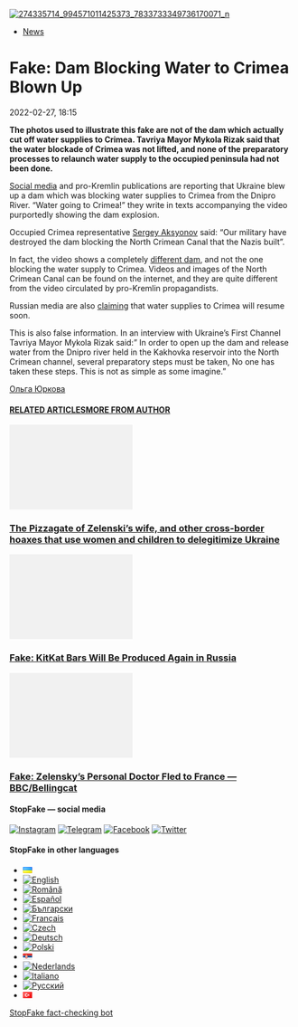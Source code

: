 [![](https://www.stopfake.org/content/uploads/2022/02/274335714_994571011425373_7833733349736170071_n.png "274335714_994571011425373_7833733349736170071_n")](https://www.stopfake.org/content/uploads/2022/02/274335714_994571011425373_7833733349736170071_n.png)

*   [News](https://www.stopfake.org/en/category/news/)

Fake: Dam Blocking Water to Crimea Blown Up
===========================================

2022-02-27, 18:15

[](https://www.facebook.com/sharer/sharer.php?u=https%3A%2F%2Fwww.stopfake.org%2Fen%2Ffake-dam-blocking-water-to-crimea-blown-up%2F "Facebook")[](viber://forward?text=Fake%3A%20Dam%20Blocking%20Water%20to%20Crimea%20Blown%20Up%20https%3A%2F%2Fwww.stopfake.org%2Fen%2Ffake-dam-blocking-water-to-crimea-blown-up%2F "Viber")[](https://twitter.com/intent/tweet?text=Fake%3A%20Dam%20Blocking%20Water%20to%20Crimea%20Blown%20Up&url=https%3A%2F%2Fwww.stopfake.org%2Fen%2Ffake-dam-blocking-water-to-crimea-blown-up%2F "X")[](https://api.whatsapp.com/send?text=Fake%3A%20Dam%20Blocking%20Water%20to%20Crimea%20Blown%20Up%20https%3A%2F%2Fwww.stopfake.org%2Fen%2Ffake-dam-blocking-water-to-crimea-blown-up%2F "Whatsapp")[](https://www.stopfake.org/en/fake-dam-blocking-water-to-crimea-blown-up/)[](https://telegram.me/share/url?url=https%3A%2F%2Fwww.stopfake.org%2Fen%2Ffake-dam-blocking-water-to-crimea-blown-up%2F&text=Fake%3A%20Dam%20Blocking%20Water%20to%20Crimea%20Blown%20Up "Telegram")[](https://www.instagram.com/ "Instagram")

  

**The photos used to illustrate this fake are not of the dam which actually cut off water supplies to Crimea. Tavriya Mayor Mykola Rizak said that the water blockade of Crimea was not lifted, and none of the preparatory processes to relaunch water supply to the occupied peninsula had not been done.**

[Social media](https://www.facebook.com/316666272269655/posts/1030726727530269) and pro-Kremlin publications are reporting that Ukraine blew up a dam which was blocking water supplies to Crimea from the Dnipro River. “Water going to Crimea!” they write in texts accompanying the video purportedly showing the dam explosion.

Occupied Crimea representative [Sergey Aksyonov](https://news.rambler.ru/politics/48211347-aksenov-blokirovavshuyu-vodu-dlya-kryma-dambu-unichtozhili/) said: “Our military have destroyed the dam blocking the North Crimean Canal that the Nazis built”.

In fact, the video shows a completely [different dam](https://t.me/operativnoZSU/9017), and not the one blocking the water supply to Crimea. Videos and images of the North Crimean Canal can be found on the internet, and they are quite different from the video circulated by pro-Kremlin propagandists.

Russian media are also [claiming](https://360tv.ru/news/obschestvo/ochevidtsy-po-severo-krymskomu-kanalu-pustili-vodu-v-krym/) that water supplies to Crimea will resume soon.

This is also false information. In an interview with Ukraine’s First Channel Tavriya Mayor Mykola Rizak said:” In order to open up the dam and release water from the Dnipro river held in the Kakhovka reservoir into the North Crimean channel, several preparatory steps must be taken, No one has taken these steps. This is not as simple as some imagine.”

  

[](https://www.facebook.com/sharer/sharer.php?u=https%3A%2F%2Fwww.stopfake.org%2Fen%2Ffake-dam-blocking-water-to-crimea-blown-up%2F "Facebook")[](viber://forward?text=Fake%3A%20Dam%20Blocking%20Water%20to%20Crimea%20Blown%20Up%20https%3A%2F%2Fwww.stopfake.org%2Fen%2Ffake-dam-blocking-water-to-crimea-blown-up%2F "Viber")[](https://twitter.com/intent/tweet?text=Fake%3A%20Dam%20Blocking%20Water%20to%20Crimea%20Blown%20Up&url=https%3A%2F%2Fwww.stopfake.org%2Fen%2Ffake-dam-blocking-water-to-crimea-blown-up%2F "X")[](https://api.whatsapp.com/send?text=Fake%3A%20Dam%20Blocking%20Water%20to%20Crimea%20Blown%20Up%20https%3A%2F%2Fwww.stopfake.org%2Fen%2Ffake-dam-blocking-water-to-crimea-blown-up%2F "Whatsapp")[](https://www.stopfake.org/en/fake-dam-blocking-water-to-crimea-blown-up/)[](https://telegram.me/share/url?url=https%3A%2F%2Fwww.stopfake.org%2Fen%2Ffake-dam-blocking-water-to-crimea-blown-up%2F&text=Fake%3A%20Dam%20Blocking%20Water%20to%20Crimea%20Blown%20Up "Telegram")[](https://www.instagram.com/ "Instagram")

[Ольга Юркова](#)

#### [RELATED ARTICLES](#)[MORE FROM AUTHOR](#)

[![](data:image/png;base64,iVBORw0KGgoAAAANSUhEUgAAANoAAACWAQMAAACCSQSPAAAAA1BMVEWurq51dlI4AAAAAXRSTlMmkutdmwAAABpJREFUWMPtwQENAAAAwiD7p7bHBwwAAAAg7RD+AAGXD7BoAAAAAElFTkSuQmCC "The Pizzagate of Zelenski’s wife, and other cross-border hoaxes that use women and children to delegitimize Ukraine")](https://www.stopfake.org/en/the-pizzagate-of-zelenski-s-wife-and-other-cross-border-hoaxes-that-use-women-and-children-to-delegitimize-ukraine/ "The Pizzagate of Zelenski’s wife, and other cross-border hoaxes that use women and children to delegitimize Ukraine")

### [The Pizzagate of Zelenski’s wife, and other cross-border hoaxes that use women and children to delegitimize Ukraine](https://www.stopfake.org/en/the-pizzagate-of-zelenski-s-wife-and-other-cross-border-hoaxes-that-use-women-and-children-to-delegitimize-ukraine/ "The Pizzagate of Zelenski’s wife, and other cross-border hoaxes that use women and children to delegitimize Ukraine")

[![](data:image/png;base64,iVBORw0KGgoAAAANSUhEUgAAANoAAACWAQMAAACCSQSPAAAAA1BMVEWurq51dlI4AAAAAXRSTlMmkutdmwAAABpJREFUWMPtwQENAAAAwiD7p7bHBwwAAAAg7RD+AAGXD7BoAAAAAElFTkSuQmCC "Fake: KitKat Bars Will Be Produced Again in Russia")](https://www.stopfake.org/en/fake-kitkat-bars-will-be-produced-again-in-russia/ "Fake: KitKat Bars Will Be Produced Again in Russia")

### [Fake: KitKat Bars Will Be Produced Again in Russia](https://www.stopfake.org/en/fake-kitkat-bars-will-be-produced-again-in-russia/ "Fake: KitKat Bars Will Be Produced Again in Russia")

[![](data:image/png;base64,iVBORw0KGgoAAAANSUhEUgAAANoAAACWAQMAAACCSQSPAAAAA1BMVEWurq51dlI4AAAAAXRSTlMmkutdmwAAABpJREFUWMPtwQENAAAAwiD7p7bHBwwAAAAg7RD+AAGXD7BoAAAAAElFTkSuQmCC "Fake: Zelensky’s Personal Doctor Fled to France — BBC/Bellingcat")](https://www.stopfake.org/en/fake-zelensky-s-personal-doctor-fled-to-france-bbc-bellingcat/ "Fake: Zelensky’s Personal Doctor Fled to France — BBC/Bellingcat")

### [Fake: Zelensky’s Personal Doctor Fled to France — BBC/Bellingcat](https://www.stopfake.org/en/fake-zelensky-s-personal-doctor-fled-to-france-bbc-bellingcat/ "Fake: Zelensky’s Personal Doctor Fled to France — BBC/Bellingcat")

[](#)[](#)

#### StopFake — social media

[![Instagram](https://www.stopfake.org/content/uploads/2020/09/inAsset-1.png)](https://www.instagram.com/stopfakingnews/) [![Telegram](https://www.stopfake.org/content/uploads/2020/09/teAsset-1.png)](https://t.me/StopFake) [![Facebook](https://www.stopfake.org/content/uploads/2020/10/facebook.png)](https://www.facebook.com/stopfakeukraine) [![Twitter](https://www.stopfake.org/content/uploads/2024/03/twitter_x_new_logo_x_rounded_icon_256078.png)](https://twitter.com/StopFakingNews)

#### StopFake in other languages

*   [![Українська](data:image/png;base64,iVBORw0KGgoAAAANSUhEUgAAABAAAAALCAMAAABBPP0LAAAAb1BMVEUAhP8AfP0Ac/oAZ/UAV/B5yv9wxv5iwf1WvP1Ot/gAQOlMt/1Bs/s1rfkpqPdBsfYdovUAkciK0edqwuBautpNtdZAr9IATZr43QD8/GX6+kn5+Tr4+C329iD09BTy8g309DHguQDy8iruzwDnwwAuoRPoAAAASElEQVR4AU3MAQYDQRAF0Ve9WRAQYO5/zUgSDIxf8DQdiGR3I7v0YOLS3ns4PPt8Wq86vn6vVht7NRzG0OHRSpDb8Gt5IvjAHy/kBL+aIRygAAAAAElFTkSuQmCC)](https://www.stopfake.org/uk/golovna/)
*   [![English](/content/polylang/en_US.png)](https://www.stopfake.org/en/fake-dam-blocking-water-to-crimea-blown-up/)
*   [![Română](/content/polylang/ro_RO.png)](https://www.stopfake.org/ro/pagina-principala/)
*   [![Español](/content/polylang/es_ES.png)](https://www.stopfake.org/es/portada/)
*   [![Български](/content/polylang/bg_BG.png)](https://www.stopfake.org/bg/nachalo/)
*   [![Français](/content/polylang/fr_FR.png)](https://www.stopfake.org/fr/accueil/)
*   [![Czech](/content/polylang/cs_CZ.png)](https://www.stopfake.org/cz/domu/)
*   [![Deutsch](/content/polylang/de_DE.png)](https://www.stopfake.org/de/start/)
*   [![Polski](/content/polylang/pl_PL.png)](https://www.stopfake.org/pl/strona-glowna/)
*   [![Српски језик](data:image/png;base64,iVBORw0KGgoAAAANSUhEUgAAABAAAAALCAMAAABBPP0LAAAAbFBMVEXkAADhAADbAADSAADMAADHAADzY1jnXlTcWVDBAADoNjbWMjPogFXlflTNPkL19XYAHno2grgAWqLto6TwubkAVZkwc6QAGmwAHXc1f7b19fXy8vLuxMU0frPaeHrSXWDm5ubrztDPb3Pr6+sXdtjeAAAAVklEQVR4AQXBQQqCABRAwXn5E4lo0/3vGK2SMJtJQkjUFQTRZFQd4DCw5ASYR+lr/S1Qs7XrXjtgzO6WE2Aux+b18L4H53qB57o+wybTyU7wwWw4APAHXWkRm6nRMmoAAAAASUVORK5CYII=)](https://www.stopfake.org/sr/naslovna/)
*   [![Nederlands](/content/polylang/nl_NL.png)](https://www.stopfake.org/nl/home-2/)
*   [![Italiano](/content/polylang/it_IT.png)](https://www.stopfake.org/it/home/)
*   [![Русский](/content/polylang/ru_RU.png)](https://www.stopfake.org/ru/glavnaya-2/)
*   [![Türkçe](data:image/png;base64,iVBORw0KGgoAAAANSUhEUgAAABAAAAALCAMAAABBPP0LAAAARVBMVEX+AAD3AADwAAD+fHz9cHH7ZGT9WVn6UFDpAAD9oKD5Q0P5OTn2MzP1Kir7ubr65ub1Gxv69PTzDw/kAAD319ffAAD4iooXHQ3FAAAAYklEQVR4AT3HhW0EQRQD0Oc/KG3/dQYEYTg2O+4IQbTHydWt0fw2Sfz8Fuw51+U3On7a6/pc/as1UZLDyuq13lWOwpdPn3+v7XJiDD3DR1N87Qr5WXX9zyQ9opEIOwkmDgr/ZXASmpFRqe0AAAAASUVORK5CYII=)](https://www.stopfake.org/tr/ana-sayfa-2/)

[StopFake fact-checking bot](https://t.me/StopFakeUkraine_bot)